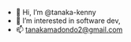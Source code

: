 - 👋 Hi, I’m @tanaka-kenny
- 👀 I’m interested in software dev, 
- 📫 tanakamadondo2@gmail.com 

<!---
tanaka-kenny/tanaka-kenny is a ✨ special ✨ repository because its `README.md` (this file) appears on your GitHub profile.
You can click the Preview link to take a look at your changes.
--->
